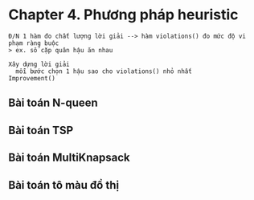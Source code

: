 # Chapter 4. Phương pháp heuristic

    Đ/N 1 hàm đo chất lượng lời giải --> hàm violations() đo mức độ vi phạm ràng buộc
    > ex. số cặp quân hậu ăn nhau 

    Xây dựng lời giải
      mỗi bước chọn 1 hậu sao cho violations() nhỏ nhất
    Improvement()
    
## Bài toán N-queen

## Bài toán TSP

## Bài toán MultiKnapsack 

## Bài toán tô màu đồ thị

